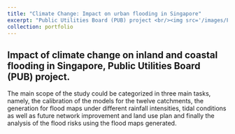 ```yaml
---
title: "Climate Change: Impact on urban flooding in Singapore"
excerpt: "Public Utilities Board (PUB) project <br/><img src='/images/Floods-in-Singapore.jpg'>"
collection: portfolio
---
```


## Impact of climate change on inland and coastal flooding in Singapore, Public Utilities Board (PUB) project.

The main scope of the study could be categorized in three main tasks, namely, the calibration of the models for the twelve catchments, the generation for flood maps under different rainfall intensities, tidal conditions as well as future network improvement and land use plan and finally the analysis of the flood risks using the flood maps generated. 

